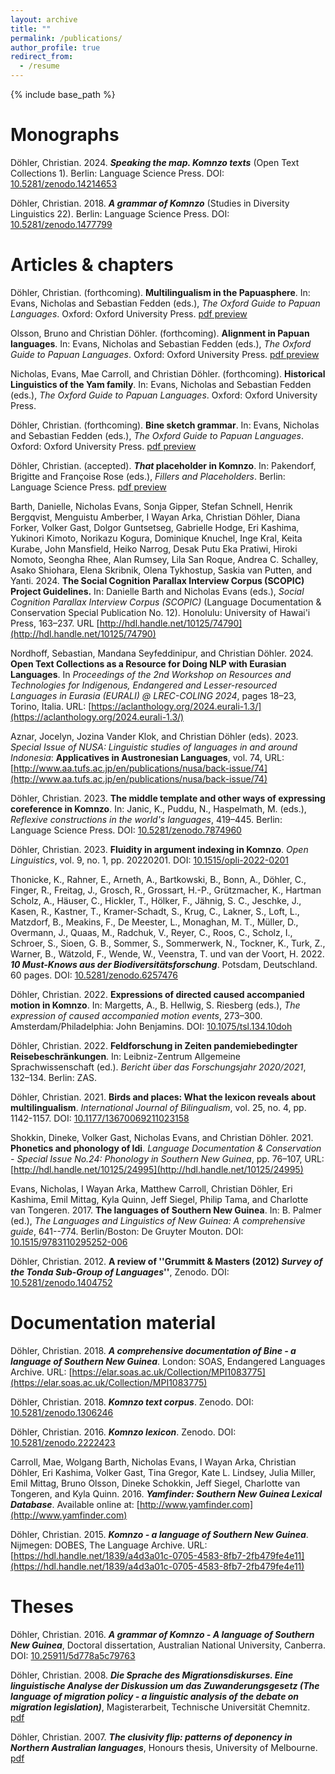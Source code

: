```yaml
---
layout: archive
title: ""
permalink: /publications/
author_profile: true
redirect_from:
  - /resume
---
```


{% include base_path %}

Monographs
===

Döhler, Christian. 2024. ***Speaking the map. Komnzo texts*** (Open Text Collections 1). Berlin: Language Science Press. DOI: [10.5281/zenodo.14214653](https://langsci-press.org/catalog/book/480)


Döhler, Christian. 2018. ***A grammar of Komnzo*** (Studies in Diversity Linguistics 22). Berlin: Language Science Press. DOI: [10.5281/zenodo.1477799](https://langsci-press.org/catalog/book/212)

Articles & chapters
===

Döhler, Christian. (forthcoming). **Multilingualism in the Papuasphere**. In: Evans, Nicholas and Sebastian Fedden (eds.), *The Oxford Guide to Papuan Languages*. Oxford: Oxford University Press. [pdf preview](/files/döhler2025_OGPL_multilingualism-preprint.pdf)

Olsson, Bruno and Christian Döhler. (forthcoming). **Alignment in Papuan languages**. In: Evans, Nicholas and Sebastian Fedden (eds.), *The Oxford Guide to Papuan Languages*. Oxford: Oxford University Press. [pdf preview](/files/döhler2025_OGPL-alignment_preprint.pdf)

Nicholas, Evans, Mae Carroll, and Christian Döhler. (forthcoming). **Historical Linguistics of the Yam family**. In: Evans, Nicholas and Sebastian Fedden (eds.), *The Oxford Guide to Papuan Languages*. Oxford: Oxford University Press.

Döhler, Christian. (forthcoming). **Bine sketch grammar**. In: Evans, Nicholas and Sebastian Fedden (eds.), *The Oxford Guide to Papuan Languages*. Oxford: Oxford University Press. [pdf preview](/files/döhler2025_OGPL_Bine_sketch_grammar-preprint.pdf)

Döhler, Christian. (accepted). ***That* placeholder in Komnzo**. In: Pakendorf, Brigitte and Françoise Rose (eds.), *Fillers and Placeholders*. Berlin: Language Science Press. [pdf preview](/files/döhler2025_That_placeholder_Komnzo-preprint.pdf)

Barth, Danielle, Nicholas Evans, Sonja Gipper, Stefan Schnell, Henrik Bergqvist, Menguistu Amberber, I Wayan Arka, Christian Döhler, Diana Forker, Volker Gast, Dolgor Guntsetseg, Gabrielle Hodge, Eri Kashima, Yukinori Kimoto, Norikazu Kogura, Dominique Knuchel, Inge Kral, Keita Kurabe, John Mansfield, Heiko Narrog, Desak Putu Eka Pratiwi, Hiroki Nomoto, Seongha Rhee, Alan Rumsey, Lila San Roque, Andrea C. Schalley, Asako Shiohara, Elena Skribnik, Olena Tykhostup, Saskia van Putten, and Yanti. 2024. **The Social Cognition Parallax Interview Corpus (SCOPIC) Project Guidelines.** In: Danielle Barth and Nicholas Evans (eds.), *Social Cognition Parallax Interview Corpus (SCOPIC)* (Language Documentation & Conservation Special Publication No. 12). Honolulu: University of Hawai'i Press, 163–237. URL [http://hdl.handle.net/10125/74790](http://hdl.handle.net/10125/74790)

Nordhoff, Sebastian, Mandana Seyfeddinipur, and Christian Döhler. 2024. **Open Text Collections as a Resource for Doing NLP with Eurasian Languages**. In *Proceedings of the 2nd Workshop on Resources and Technologies for Indigenous, Endangered and Lesser-resourced Languages in Eurasia (EURALI) @ LREC-COLING 2024*, pages 18–23, Torino, Italia. URL: [https://aclanthology.org/2024.eurali-1.3/](https://aclanthology.org/2024.eurali-1.3/)

Aznar, Jocelyn, Jozina Vander Klok, and Christian Döhler (eds). 2023. *Special Issue of NUSA: Linguistic studies of languages in and around Indonesia*: **Applicatives in Austronesian Languages**, vol. 74, URL: [http://www.aa.tufs.ac.jp/en/publications/nusa/back-issue/74](http://www.aa.tufs.ac.jp/en/publications/nusa/back-issue/74)

Döhler, Christian. 2023. **The middle template and other ways of expressing coreference in Komnzo**. In: Janic, K., Puddu, N., Haspelmath, M. (eds.), *Reflexive constructions in the world's languages*, 419–445. Berlin: Language Science Press. DOI: [10.5281/zenodo.7874960](https://doi.org/10.5281/zenodo.7874960)

Döhler, Christian. 2023. **Fluidity in argument indexing in Komnzo**. *Open Linguistics*, vol. 9, no. 1, pp. 20220201. DOI: [10.1515/opli-2022-0201](https://doi.org/10.1515/opli-2022-0201)

Thonicke, K., Rahner, E., Arneth, A., Bartkowski, B., Bonn, A., Döhler, C., Finger, R., Freitag, J., Grosch, R., Grossart, H.-P., Grützmacher, K., Hartman Scholz, A., Häuser, C., Hickler, T., Hölker, F., Jähnig, S. C., Jeschke, J., Kasen, R., Kastner, T., Kramer-Schadt, S., Krug, C., Lakner, S., Loft, L., Matzdorf, B., Meakins, F., De Meester, L., Monaghan, M. T., Müller, D., Overmann, J., Quaas, M., Radchuk, V., Reyer, C., Roos, C., Scholz, I., Schroer, S., Sioen, G. B., Sommer, S., Sommerwerk, N., Tockner, K., Turk, Z., Warner, B., Wätzold, F., Wende, W., Veenstra, T. und van der Voort, H. 2022. ***10 Must-Knows aus der Biodiversitätsforschung***. Potsdam, Deutschland. 60 pages. DOI: [10.5281/zenodo.6257476](https://zenodo.org/record/6257476)

Döhler, Christian. 2022. **Expressions of directed caused accompanied motion in Komnzo**. In: Margetts, A., B. Hellwig, S. Riesberg (eds.), *The expression of caused accompanied motion events*, 273–300. Amsterdam/Philadelphia: John Benjamins. DOI: [10.1075/tsl.134.10doh](https://doi.org/10.1075/tsl.134.10doh)

Döhler, Christian. 2022. **Feldforschung in Zeiten pandemiebedingter Reisebeschränkungen**. In: Leibniz-Zentrum Allgemeine Sprachwissenschaft (ed.). *Bericht über das Forschungsjahr 2020/2021*, 132–134. Berlin: ZAS.

Döhler, Christian. 2021. **Birds and places: What the lexicon reveals about multilingualism**. *International Journal of Bilingualism*, vol. 25, no. 4, pp. 1142-1157. DOI: [10.1177/13670069211023158](https://doi.org/10.1177/13670069211023158)

Shokkin, Dineke, Volker Gast, Nicholas Evans, and Christian Döhler. 2021. **Phonetics and phonology of Idi**. *Language Documentation & Conservation - Special Issue No.24: Phonology in Southern New Guinea*, pp. 76–107, URL: [http://hdl.handle.net/10125/24995](http://hdl.handle.net/10125/24995)

Evans, Nicholas, I Wayan Arka, Matthew Carroll, Christian Döhler, Eri Kashima, Emil Mittag, Kyla Quinn, Jeff Siegel, Philip Tama, and Charlotte van Tongeren. 2017. **The languages of Southern New Guinea**. In: B. Palmer (ed.), *The Languages and Linguistics of New Guinea: A comprehensive guide*, 641--774. Berlin/Boston: De Gruyter Mouton. DOI: [10.1515/9783110295252-006](https://doi.org/10.1515/9783110295252-006}) 

Döhler, Christian. 2012. **A review of ''Grummitt & Masters (2012) *Survey of the Tonda Sub-Group of Languages*''**, Zenodo. DOI: [10.5281/zenodo.1404752](http://doi.org/10.5281/zenodo.1404752)

Documentation material
===

Döhler, Christian. 2018. ***A comprehensive documentation of Bine - a language of Southern New Guinea***. London: SOAS, Endangered Languages Archive. URL: [https://elar.soas.ac.uk/Collection/MPI1083775](https://elar.soas.ac.uk/Collection/MPI1083775)

Döhler, Christian. 2018. ***Komnzo text corpus***. Zenodo. DOI: [10.5281/zenodo.1306246](http://doi.org/10.5281/zenodo.1306246)

Döhler, Christian. 2016. ***Komnzo lexicon***. Zenodo. DOI: [10.5281/zenodo.2222423](https://doi.org/10.5281/zenodo.2222423)

Carroll, Mae, Wolgang Barth, Nicholas Evans, I Wayan Arka, Christian Döhler, Eri Kashima, Volker Gast, Tina Gregor, Kate L. Lindsey, Julia Miller, Emil Mittag, Bruno Olsson, Dineke Schokkin, Jeff Siegel, Charlotte van Tongeren, and Kyla Quinn. 2016. ***Yamfinder: Southern New Guinea Lexical Database***. Available online at: [http://www.yamfinder.com](http://www.yamfinder.com)

Döhler, Christian. 2015. ***Komnzo - a language of Southern New Guinea***. Nijmegen: DOBES, The Language Archive. URL: [https://hdl.handle.net/1839/a4d3a01c-0705-4583-8fb7-2fb479fe4e11](https://hdl.handle.net/1839/a4d3a01c-0705-4583-8fb7-2fb479fe4e11)

Theses
===


Döhler, Christian. 2016. ***A grammar of Komnzo - A language of Southern New Guinea***, Doctoral dissertation, Australian National University, Canberra. DOI: [10.25911/5d778a5c79763](https://doi.org/10.25911/5d778a5c79763)

Döhler, Christian. 2008. ***Die Sprache des Migrationsdiskurses. Eine linguistische Analyse der Diskussion um das Zuwanderungsgesetz (The language of migration policy - a linguistic analysis of the debate on migration legislation)***, Magisterarbeit, Technische Universität Chemnitz. [pdf](/files/döhler2009.pdf)

Döhler, Christian. 2007. ***The clusivity flip: patterns of deponency in Northern Australian languages***, Honours thesis, University of Melbourne. [pdf](/files/döhler2006.pdf)